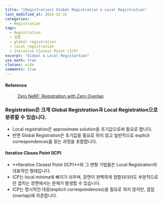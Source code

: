```yaml
---
title: "[Registration] Global Registration & Local Registration"
last_modified_at: 2024-12-31
categories:
  - Registration
tags:
  - Registration
  - 정합
  - global registration
  - local registration
  - Iterative Closest Point (ICP)
excerpt: "Global & Local Registartion"
use_math: true
classes: wide
comments: true
---
```


#### Reference

> [Zero NeRF: Registration with Zero Overlap](https://arxiv.org/abs/2211.12544)

### Registration은 크게 Global Registration과 Local Registration으로 분류할 수 있습니다.

- Local registration은 approximate solution을 초기값으로써 필요로 합니다.
- 반면 Global Registration은 초기값을 필요로 하지 않고 일반적으로 explicit correspondences를 찾는 과정을 포함합니다.

#### Iterative Closes Point (ICP)

- **Iterative Closest Point (ICP)**와 그 변형 기법들은 Local Registration의 대표적인 형태입니다.
- ICP는 local minima에 빠지기 쉬우며, 장면이 완벽하게 정합되더라도 부분적으로만 겹치는 장면에서는 문제가 발생할 수 있습니다.
- ICP는 명시적인 대응(explicit correspondences)을 필요로 하지 않지만, 겹침(overlap)에 의존합니다.
